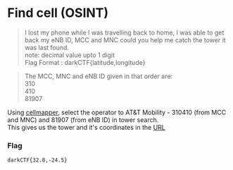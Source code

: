 # Find cell (OSINT)  
  
> I lost my phone while I was travelling back to home, I was able to get back my eNB ID, MCC and MNC could you help me catch the tower it was last found.  
> note: decimal value upto 1 digit  
> Flag Format : darkCTF{latitude,longitude}  
  
> The MCC, MNC and eNB ID given in that order are:  
> 310  
> 410  
> 81907  

Using [cellmapper](https://www.cellmapper.net/map), select the operator to AT&T Mobility - 310410 (from MCC and MNC) and 81907 (from eNB ID) in tower search.  
This gives us the tower and it's coordinates in the [URL](https://www.cellmapper.net/map?MCC=310&MNC=410&type=LTE&latitude=32.84644890905747&longitude=-24.554806096440018&zoom=16&showTowers=true&showTowerLabels=true&clusterEnabled=true&tilesEnabled=true&showOrphans=false&showNoFrequencyOnly=false&showFrequencyOnly=false&showBandwidthOnly=false&DateFilterType=None&showHex=false&showVerifiedOnly=false&showUnverifiedOnly=false&showLTECAOnly=false&showENDCOnly=false&showBand=0&showSectorColours=true)  
  
  
### Flag
`darkCTF{32.8,-24.5}`
